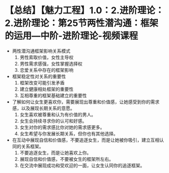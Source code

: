 # 【总结】【魅力工程】1.0：2.进阶理论：2.进阶理论：第25节两性潜沟通：框架的运用—中阶-进阶理论-视频课程

-   两性潜沟通框架影响关系模式
    1.  男性索取价值，女性主导权
    2.  男性需求感强，女性掌握选择权
    3.  恋爱关系中存在的框架影响
-   框架稳定性对关系的重要性
    1.  框架改变可能引发矛盾
    2.  建立健康相处框架的重要性
    3.  互相尊重的框架基础建立的重要性
-   了解如何让女生更喜欢你，需要展现出尊重和价值感，让她感受到你的需求感，以及展现长期关系的意愿。
    1.  女生喜欢被尊重和认为有价值的男人。
    2.  女生会持续寻求你的认可和好感。
    3.  女生对你的需求感比你对她的需求感更多。
    4.  女生希望与你发展长期关系，但你也有其他选择。
-   在互动中展现自信和价值感，不要追逐女生，而是让她被你吸引，建立互相认同的关系框架。
    1.  不要追逐女生，而是让她喜欢上你。
    2.  展现自信和价值感，不要被女生的框架所左右。
    3.  在交流中展现成功和受欢迎的一面，让女生认同你的追逐框架。